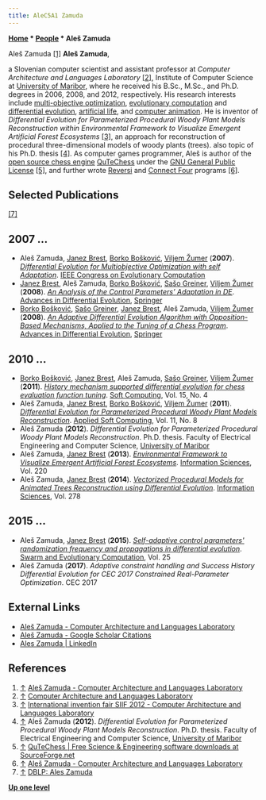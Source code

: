 ```yaml
---
title: AleC5A1 Zamuda
---
```

**[Home](Home "Home") * [People](People "People") * Aleš Zamuda**

[](https://labraj.feri.um.si/en/Ale%c5%a1_Zamuda) Aleš Zamuda <a id="cite-note-1" href="#cite-ref-1">[1]</a>
**Aleš Zamuda**,

a Slovenian computer scientist and assistant professor at *Computer Architecture and Languages Laboratory* <a id="cite-note-2" href="#cite-ref-2">[2]</a>, Institute of Computer Science at [University of Maribor](University_of_Maribor "University of Maribor"), where he received his B.Sc., M.Sc., and Ph.D. degrees in 2006, 2008, and 2012, respectively.
His research interests include [multi-objective optimization](https://en.wikipedia.org/wiki/Multi-objective_optimization),
[evolutionary computation](Genetic_Programming#EvolutionaryComputation "Genetic Programming") and [differential evolution](https://en.wikipedia.org/wiki/Differential_evolution), [artificial life](https://en.wikipedia.org/wiki/Artificial_life), and [computer animation](https://en.wikipedia.org/wiki/Computer_animation).
He is inventor of *Differential Evolution for Parameterized Procedural Woody Plant Models Reconstruction within Environmental Framework to Visualize Emergent Artificial Forest Ecosystems* <a id="cite-note-3" href="#cite-ref-3">[3]</a>, an approach for reconstruction of procedural three-dimensional models of woody plants (trees). also topic of his Ph.D. thesis <a id="cite-note-4" href="#cite-ref-4">[4]</a>.
As computer games programmer, Aleš is author of the [open source chess engine](Category:Open_Source "Category:Open Source") [QuTeChess](QuTeChess "QuTeChess") under the [GNU General Public License](Free_Software_Foundation#GPL "Free Software Foundation") <a id="cite-note-5" href="#cite-ref-5">[5]</a>, and further wrote [Reversi](Othello "Othello") and [Connect Four](Connect_Four "Connect Four") programs <a id="cite-note-6" href="#cite-ref-6">[6]</a>.

## Selected Publications

<a id="cite-note-7" href="#cite-ref-7">[7]</a>

## 2007 ...

- Aleš Zamuda, [Janez Brest](Janez_Brest "Janez Brest"), [Borko Bošković](Borko_Bo%C5%A1kovi%C4%87 "Borko Bošković"), [Viljem Žumer](Viljem_%C5%BDumer "Viljem Žumer") (**2007**). *[Differential Evolution for Multiobjective Optimization with self Adaptation](https://ieeexplore.ieee.org/document/4424941?arnumber=4424941)*. [IEEE Congress on Evolutionary Computation](IEEE "IEEE")
- [Janez Brest](Janez_Brest "Janez Brest"), Aleš Zamuda, [Borko Bošković](Borko_Bo%C5%A1kovi%C4%87 "Borko Bošković"), [Sašo Greiner](Sa%C5%A1o_Greiner "Sašo Greiner"), [Viljem Žumer](Viljem_%C5%BDumer "Viljem Žumer") (**2008**). *[An Analysis of the Control Parameters’ Adaptation in DE](https://link.springer.com/chapter/10.1007/978-3-540-68830-3_3)*. [Advances in Differential Evolution](https://link.springer.com/book/10.1007/978-3-540-68830-3), [Springer](https://en.wikipedia.org/wiki/Springer_Science%2BBusiness_Media)
- [Borko Bošković](Borko_Bo%C5%A1kovi%C4%87 "Borko Bošković"), [Sašo Greiner](Sa%C5%A1o_Greiner "Sašo Greiner"), [Janez Brest](Janez_Brest "Janez Brest"), Aleš Zamuda, [Viljem Žumer](Viljem_%C5%BDumer "Viljem Žumer") (**2008**). *[An Adaptive Differential Evolution Algorithm with Opposition-Based Mechanisms, Applied to the Tuning of a Chess Program](https://link.springer.com/chapter/10.1007%2F978-3-540-68830-3_12)*. [Advances in Differential Evolution](https://link.springer.com/book/10.1007/978-3-540-68830-3), [Springer](https://en.wikipedia.org/wiki/Springer_Science%2BBusiness_Media)

## 2010 ...

- [Borko Bošković](Borko_Bo%C5%A1kovi%C4%87 "Borko Bošković"), [Janez Brest](Janez_Brest "Janez Brest"), Aleš Zamuda, [Sašo Greiner](Sa%C5%A1o_Greiner "Sašo Greiner"), [Viljem Žumer](Viljem_%C5%BDumer "Viljem Žumer") (**2011**). *[History mechanism supported differential evolution for chess evaluation function tuning](https://dl.acm.org/citation.cfm?id=1966601)*. [Soft Computing](http://www.springer.com/engineering/computational+intelligence+and+complexity/journal/500), Vol. 15, No. 4
- Aleš Zamuda, [Janez Brest](Janez_Brest "Janez Brest"), [Borko Bošković](Borko_Bo%C5%A1kovi%C4%87 "Borko Bošković"), [Viljem Žumer](Viljem_%C5%BDumer "Viljem Žumer") (**2011**). *[Differential Evolution for Parameterized Procedural Woody Plant Models Reconstruction](https://www.sciencedirect.com/science/article/pii/S156849461100247X)*. [Applied Soft Computing](https://www.journals.elsevier.com/applied-soft-computing), Vol. 11, No. 8
- Aleš Zamuda (**2012**). *Differential Evolution for Parameterized Procedural Woody Plant Models Reconstruction*. Ph.D. thesis. Faculty of Electrical Engineering and Computer Science, [University of Maribor](University_of_Maribor "University of Maribor")
- Aleš Zamuda, [Janez Brest](Janez_Brest "Janez Brest") (**2013**). *[Environmental Framework to Visualize Emergent Artificial Forest Ecosystems](https://www.sciencedirect.com/science/article/pii/S0020025512005038)*. [Information Sciences](<https://en.wikipedia.org/wiki/Information_Sciences_(journal)>), Vol. 220
- Aleš Zamuda, [Janez Brest](Janez_Brest "Janez Brest") (**2014**). *[Vectorized Procedural Models for Animated Trees Reconstruction using Differential Evolution](https://www.sciencedirect.com/science/article/pii/S0020025514004927)*. [Information Sciences](<https://en.wikipedia.org/wiki/Information_Sciences_(journal)>), Vol. 278

## 2015 ...

- Aleš Zamuda, [Janez Brest](Janez_Brest "Janez Brest") (**2015**). *[Self-adaptive control parameters' randomization frequency and propagations in differential evolution](https://www.sciencedirect.com/science/article/abs/pii/S2210650215000826)*. [Swarm and Evolutionary Computation](https://www.journals.elsevier.com/swarm-and-evolutionary-computation), Vol. 25
- Aleš Zamuda (**2017**). *Adaptive constraint handling and Success History Differential Evolution for CEC 2017 Constrained Real-Parameter Optimization*. CEC 2017

## External Links

- [Aleš Zamuda - Computer Architecture and Languages Laboratory](https://labraj.feri.um.si/en/Ale%c5%a1_Zamuda)
- [Aleš Zamuda - Google Scholar Citations](https://scholar.google.com/citations?user=2FM-GygAAAAJ&hl=en)
- [Ales Zamuda | LinkedIn](https://si.linkedin.com/in/aleszamuda)

## References

1. <a id="cite-ref-1" href="#cite-note-1">↑</a> [Aleš Zamuda - Computer Architecture and Languages Laboratory](https://labraj.feri.um.si/en/Ale%c5%a1_Zamuda)
1. <a id="cite-ref-2" href="#cite-note-2">↑</a> [Computer Architecture and Languages Laboratory](https://labraj.feri.um.si/en/General_Information)
1. <a id="cite-ref-3" href="#cite-note-3">↑</a> [International invention fair SIIF 2012 - Computer Architecture and Languages Laboratory](https://labraj.feri.um.si/en/International_invention_fair_SIIF_2012)
1. <a id="cite-ref-4" href="#cite-note-4">↑</a> Aleš Zamuda (**2012**). *Differential Evolution for Parameterized Procedural Woody Plant Models Reconstruction*. Ph.D. thesis. Faculty of Electrical Engineering and Computer Science, [University of Maribor](University_of_Maribor "University of Maribor")
1. <a id="cite-ref-5" href="#cite-note-5">↑</a> [QuTeChess | Free Science & Engineering software downloads at SourceForge.net](https://sourceforge.net/projects/qutechess/)
1. <a id="cite-ref-6" href="#cite-note-6">↑</a> [Aleš Zamuda - Computer Architecture and Languages Laboratory](https://labraj.feri.um.si/en/Ale%c5%a1_Zamuda)
1. <a id="cite-ref-7" href="#cite-note-7">↑</a> [DBLP: Ales Zamuda](https://dblp.uni-trier.de/pers/hd/z/Zamuda:Ales.html)

**[Up one level](People "People")**

